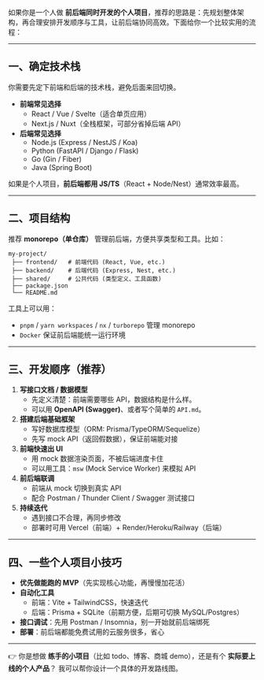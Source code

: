 如果你是一个人做 **前后端同时开发的个人项目**，推荐的思路是：先规划整体架构，再合理安排开发顺序与工具，让前后端协同高效。下面给你一个比较实用的流程：

------

## 一、确定技术栈

你需要先定下前端和后端的技术栈，避免后面来回切换。

- **前端常见选择**
  - React / Vue / Svelte（适合单页应用）
  - Next.js / Nuxt（全栈框架，可部分省掉后端 API）
- **后端常见选择**
  - Node.js (Express / NestJS / Koa)
  - Python (FastAPI / Django / Flask)
  - Go (Gin / Fiber)
  - Java (Spring Boot)

如果是个人项目，**前后端都用 JS/TS**（React + Node/Nest）通常效率最高。

------

## 二、项目结构

推荐 **monorepo（单仓库）** 管理前后端，方便共享类型和工具。比如：

```
my-project/
 ├── frontend/   # 前端代码 (React, Vue, etc.)
 ├── backend/    # 后端代码 (Express, Nest, etc.)
 ├── shared/     # 公共代码 (类型定义、工具函数)
 ├── package.json
 └── README.md
```

工具上可以用：

- `pnpm` / `yarn workspaces` / `nx` / `turborepo` 管理 monorepo
- `Docker` 保证前后端能统一运行环境

------

## 三、开发顺序（推荐）

1. **写接口文档 / 数据模型**
   - 先定义清楚：前端需要哪些 API，数据结构是什么样。
   - 可以用 **OpenAPI (Swagger)**、或者写个简单的 `API.md`。
2. **搭建后端基础框架**
   - 写好数据库模型（ORM: Prisma/TypeORM/Sequelize）
   - 先写 mock API（返回假数据），保证前端能对接
3. **前端快速出 UI**
   - 用 mock 数据渲染页面，不被后端进度卡住
   - 可以用工具：`msw` (Mock Service Worker) 来模拟 API
4. **前后端联调**
   - 前端从 mock 切换到真实 API
   - 配合 Postman / Thunder Client / Swagger 测试接口
5. **持续迭代**
   - 遇到接口不合理，再同步修改
   - 部署时可用 Vercel（前端）+ Render/Heroku/Railway（后端）

------

## 四、一些个人项目小技巧

- **优先做能跑的 MVP**（先实现核心功能，再慢慢加花活）
- **自动化工具**
  - 前端：Vite + TailwindCSS，快速迭代
  - 后端：Prisma + SQLite（前期方便，后期可切换 MySQL/Postgres）
- **接口调试**：先用 Postman / Insomnia，别一开始就前后端绑死
- **部署**：前后端都能免费试用的云服务很多，省心

------

👉 你是想做 **练手的小项目**（比如 todo、博客、商城 demo），还是有个 **实际要上线的个人产品**？
 我可以帮你设计一个具体的开发路线图。